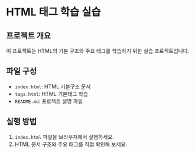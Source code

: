 # HTML 태그 학습 실습

## 프로젝트 개요
이 프로젝트는 HTML의 기본 구조와 주요 태그를 학습하기 위한 실습 프로젝트입니다.

## 파일 구성
- `index.html`: HTML 기본구조 문서
- `tags.html`: HTML 기본태그 학습
- `README.md`: 프로젝트 설명 파일


## 실행 방법
1. `index.html` 파일을 브라우저에서 실행하세요.
2. HTML 문서 구조와 주요 태그를 직접 확인해 보세요.

